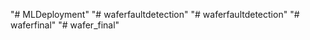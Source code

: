 "# MLDeployment" 
"# waferfaultdetection" 
"# waferfaultdetection" 
"# waferfinal" 
"# wafer_final" 
